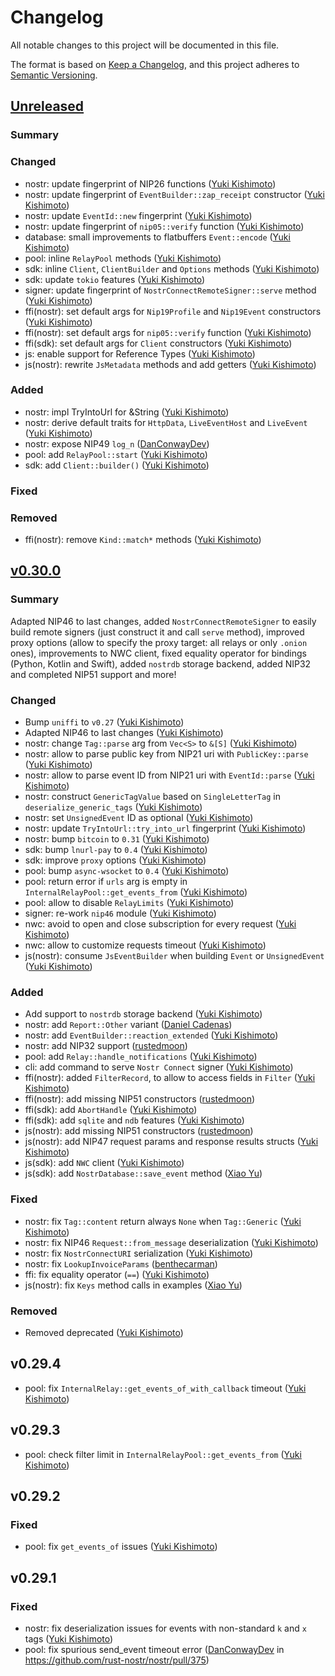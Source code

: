 # Changelog

All notable changes to this project will be documented in this file.

The format is based on [Keep a Changelog](https://keepachangelog.com/en/1.1.0/),
and this project adheres to [Semantic Versioning](https://semver.org/spec/v2.0.0.html).

## [Unreleased]

### Summary

### Changed

* nostr: update fingerprint of NIP26 functions ([Yuki Kishimoto])
* nostr: update fingerprint of `EventBuilder::zap_receipt` constructor ([Yuki Kishimoto])
* nostr: update `EventId::new` fingerprint ([Yuki Kishimoto])
* nostr: update fingerprint of `nip05::verify` function ([Yuki Kishimoto])
* database: small improvements to flatbuffers `Event::encode` ([Yuki Kishimoto])
* pool: inline `RelayPool` methods ([Yuki Kishimoto])
* sdk: inline `Client`, `ClientBuilder` and `Options` methods ([Yuki Kishimoto])
* sdk: update `tokio` features ([Yuki Kishimoto])
* signer: update fingerprint of `NostrConnectRemoteSigner::serve` method ([Yuki Kishimoto])
* ffi(nostr): set default args for `Nip19Profile` and `Nip19Event` constructors ([Yuki Kishimoto])
* ffi(nostr): set default args for `nip05::verify` function ([Yuki Kishimoto])
* ffi(sdk): set default args for `Client` constructors ([Yuki Kishimoto])
* js: enable support for Reference Types ([Yuki Kishimoto])
* js(nostr): rewrite `JsMetadata` methods and add getters ([Yuki Kishimoto])

### Added

* nostr: impl TryIntoUrl for &String ([Yuki Kishimoto])
* nostr: derive default traits for `HttpData`, `LiveEventHost` and `LiveEvent` ([Yuki Kishimoto])
* nostr: expose NIP49 `log_n` ([DanConwayDev])
* pool: add `RelayPool::start` ([Yuki Kishimoto])
* sdk: add `Client::builder()` ([Yuki Kishimoto])

### Fixed

### Removed

* ffi(nostr): remove `Kind::match*` methods ([Yuki Kishimoto])

## [v0.30.0]

### Summary

Adapted NIP46 to last changes, added `NostrConnectRemoteSigner` to easily build remote signers (just construct it and call `serve` method), 
improved proxy options (allow to specify the proxy target: all relays or only `.onion` ones), 
improvements to NWC client, fixed equality operator for bindings (Python, Kotlin and Swift),
added `nostrdb` storage backend, added NIP32 and completed NIP51 support and more!

### Changed

* Bump `uniffi` to `v0.27` ([Yuki Kishimoto])
* Adapted NIP46 to last changes ([Yuki Kishimoto])
* nostr: change `Tag::parse` arg from `Vec<S>` to `&[S]` ([Yuki Kishimoto])
* nostr: allow to parse public key from NIP21 uri with `PublicKey::parse` ([Yuki Kishimoto])
* nostr: allow to parse event ID from NIP21 uri with `EventId::parse` ([Yuki Kishimoto])
* nostr: construct `GenericTagValue` based on `SingleLetterTag` in `deserialize_generic_tags` ([Yuki Kishimoto])
* nostr: set `UnsignedEvent` ID as optional ([Yuki Kishimoto])
* nostr: update `TryIntoUrl::try_into_url` fingerprint ([Yuki Kishimoto])
* nostr: bump `bitcoin` to `0.31` ([Yuki Kishimoto])
* sdk: bump `lnurl-pay` to `0.4` ([Yuki Kishimoto])
* sdk: improve `proxy` options ([Yuki Kishimoto])
* pool: bump `async-wsocket` to `0.4` ([Yuki Kishimoto])
* pool: return error if `urls` arg is empty in `InternalRelayPool::get_events_from` ([Yuki Kishimoto])
* pool: allow to disable `RelayLimits` ([Yuki Kishimoto])
* signer: re-work `nip46` module ([Yuki Kishimoto])
* nwc: avoid to open and close subscription for every request ([Yuki Kishimoto])
* nwc: allow to customize requests timeout ([Yuki Kishimoto])
* js(nostr): consume `JsEventBuilder` when building `Event` or `UnsignedEvent` ([Yuki Kishimoto])

### Added

* Add support to `nostrdb` storage backend ([Yuki Kishimoto])
* nostr: add `Report::Other` variant ([Daniel Cadenas])
* nostr: add `EventBuilder::reaction_extended` ([Yuki Kishimoto])
* nostr: add NIP32 support ([rustedmoon])
* pool: add `Relay::handle_notifications` ([Yuki Kishimoto])
* cli: add command to serve `Nostr Connect` signer ([Yuki Kishimoto])
* ffi(nostr): added `FilterRecord`, to allow to access fields in `Filter` ([Yuki Kishimoto])
* ffi(nostr): add missing NIP51 constructors ([rustedmoon])
* ffi(sdk): add `AbortHandle` ([Yuki Kishimoto])
* ffi(sdk): add `sqlite` and `ndb` features ([Yuki Kishimoto])
* js(nostr): add missing NIP51 constructors ([rustedmoon])
* js(nostr): add NIP47 request params and response results structs ([Yuki Kishimoto])
* js(sdk): add `NWC` client ([Yuki Kishimoto])
* js(sdk): add `NostrDatabase::save_event` method ([Xiao Yu])

### Fixed

* nostr: fix `Tag::content` return always `None` when `Tag::Generic` ([Yuki Kishimoto])
* nostr: fix NIP46 `Request::from_message` deserialization ([Yuki Kishimoto])
* nostr: fix `NostrConnectURI` serialization ([Yuki Kishimoto])
* nostr: fix `LookupInvoiceParams` ([benthecarman])
* ffi: fix equality operator (`==`) ([Yuki Kishimoto])
* js(nostr): fix `Keys` method calls in examples ([Xiao Yu])

### Removed

* Removed deprecated ([Yuki Kishimoto])

## v0.29.4

* pool: fix `InternalRelay::get_events_of_with_callback` timeout ([Yuki Kishimoto])

## v0.29.3

* pool: check filter limit in `InternalRelayPool::get_events_from` ([Yuki Kishimoto])

## v0.29.2

### Fixed

* pool: fix `get_events_of` issues ([Yuki Kishimoto])

## v0.29.1

### Fixed

* nostr: fix deserialization issues for events with non-standard `k` and `x` tags ([Yuki Kishimoto])
* pool: fix spurious send_event timeout error ([DanConwayDev] in https://github.com/rust-nostr/nostr/pull/375)

<!-- Contributors -->
[Yuki Kishimoto]: https://yukikishimoto.com
[DanConwayDev]: https://github.com/DanConwayDev
[Daniel Cadenas]: https://github.com/dcadenas
[rustedmoon]: https://github.com/rustedmoon
[benthecarman]: https://github.com/benthecarman
[Xiao Yu]: https://github.com/kasugamirai

<!-- Tags -->
[Unreleased]: https://github.com/rust-nostr/nostr/compare/v0.30.0...HEAD
[v0.30.0]: https://github.com/rust-nostr/nostr/compare/v0.30.0...HEAD

